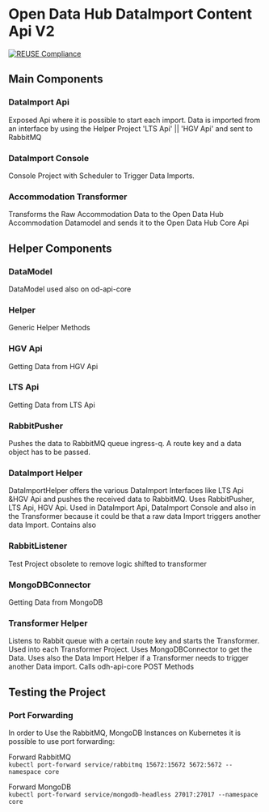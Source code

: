 <!--
SPDX-FileCopyrightText: NOI Techpark <digital@noi.bz.it>

SPDX-License-Identifier: CC0-1.0
-->

# Open Data Hub DataImport Content Api V2

[![REUSE Compliance](https://github.com/noi-techpark/opendatahub-content-api/actions/workflows/reuse.yml/badge.svg)](https://github.com/noi-techpark/opendatahub-docs/wiki/REUSE#badges)

## Main Components

### DataImport Api

Exposed Api where it is possible to start each import.
Data is imported from an interface by using the Helper Project
'LTS Api' ||
'HGV Api'
and sent to RabbitMQ

### DataImport Console

Console Project with Scheduler to Trigger Data Imports.

### Accommodation Transformer

Transforms the Raw Accommodation Data to the Open Data Hub Accommodation Datamodel and sends it to the Open Data Hub Core Api

## Helper Components

### DataModel

DataModel used also on od-api-core

### Helper

Generic Helper Methods

### HGV Api

Getting Data from HGV Api

### LTS Api

Getting Data from LTS Api

### RabbitPusher

Pushes the data to RabbitMQ queue ingress-q. A route key and a data object has to be passed. 

### DataImport Helper

DataImportHelper offers the various DataImport Interfaces like LTS Api &HGV Api and pushes the received data to RabbitMQ. Uses RabbitPusher, LTS Api, HGV Api.
Used in DataImport Api, DataImport Console and also in the Transformer because it could be that a raw data Import triggers another data Import.
Contains also 

### RabbitListener

Test Project obsolete to remove logic shifted to transformer

### MongoDBConnector

Getting Data from MongoDB

### Transformer Helper

Listens to Rabbit queue with a certain route key and starts the Transformer. Used into each Transformer Project. Uses MongoDBConnector to get the Data. Uses also the Data Import Helper if a Transformer needs to trigger another Data import. 
Calls odh-api-core POST Methods

## Testing the Project

### Port Forwarding 

In order to Use the RabbitMQ, MongoDB Instances on Kubernetes it is possible to use port forwarding:

Forward RabbitMQ  
`kubectl port-forward service/rabbitmq 15672:15672 5672:5672 --namespace core`

Forward MongoDB  
`kubectl port-forward service/mongodb-headless 27017:27017 --namespace core`
